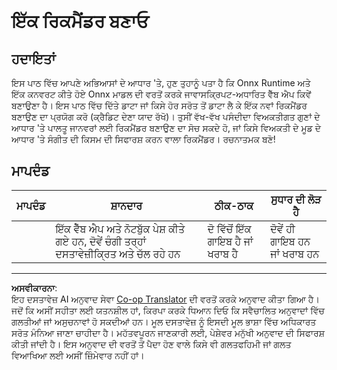 <!--
CO_OP_TRANSLATOR_METADATA:
{
  "original_hash": "799ed651e2af0a7cad17c6268db11578",
  "translation_date": "2025-08-29T17:54:43+00:00",
  "source_file": "4-Classification/4-Applied/assignment.md",
  "language_code": "pa"
}
-->
# ਇੱਕ ਰਿਕਮੈਂਡਰ ਬਣਾਓ

## ਹਦਾਇਤਾਂ

ਇਸ ਪਾਠ ਵਿੱਚ ਆਪਣੇ ਅਭਿਆਸਾਂ ਦੇ ਆਧਾਰ 'ਤੇ, ਹੁਣ ਤੁਹਾਨੂੰ ਪਤਾ ਹੈ ਕਿ Onnx Runtime ਅਤੇ ਇੱਕ ਕਨਵਰਟ ਕੀਤੇ ਹੋਏ Onnx ਮਾਡਲ ਦੀ ਵਰਤੋਂ ਕਰਕੇ ਜਾਵਾਸਕ੍ਰਿਪਟ-ਅਧਾਰਿਤ ਵੈੱਬ ਐਪ ਕਿਵੇਂ ਬਣਾਉਣਾ ਹੈ। ਇਸ ਪਾਠ ਵਿੱਚ ਦਿੱਤੇ ਡਾਟਾ ਜਾਂ ਕਿਸੇ ਹੋਰ ਸਰੋਤ ਤੋਂ ਡਾਟਾ ਲੈ ਕੇ ਇੱਕ ਨਵਾਂ ਰਿਕਮੈਂਡਰ ਬਣਾਉਣ ਦਾ ਪ੍ਰਯੋਗ ਕਰੋ (ਕ੍ਰੈਡਿਟ ਦੇਣਾ ਯਾਦ ਰੱਖੋ)। ਤੁਸੀਂ ਵੱਖ-ਵੱਖ ਪਸੰਦੀਦਾ ਵਿਅਕਤੀਗਤ ਗੁਣਾਂ ਦੇ ਆਧਾਰ 'ਤੇ ਪਾਲਤੂ ਜਾਨਵਰਾਂ ਲਈ ਰਿਕਮੈਂਡਰ ਬਣਾਉਣ ਦਾ ਸੋਚ ਸਕਦੇ ਹੋ, ਜਾਂ ਕਿਸੇ ਵਿਅਕਤੀ ਦੇ ਮੂਡ ਦੇ ਆਧਾਰ 'ਤੇ ਸੰਗੀਤ ਦੀ ਕਿਸਮ ਦੀ ਸਿਫਾਰਸ਼ ਕਰਨ ਵਾਲਾ ਰਿਕਮੈਂਡਰ। ਰਚਨਾਤਮਕ ਬਣੋ!

## ਮਾਪਦੰਡ

| ਮਾਪਦੰਡ | ਸ਼ਾਨਦਾਰ                                                              | ਠੀਕ-ਠਾਕ                              | ਸੁਧਾਰ ਦੀ ਲੋੜ ਹੈ                 |
| -------- | ---------------------------------------------------------------------- | ------------------------------------- | --------------------------------- |
|          | ਇੱਕ ਵੈੱਬ ਐਪ ਅਤੇ ਨੋਟਬੁੱਕ ਪੇਸ਼ ਕੀਤੇ ਗਏ ਹਨ, ਦੋਵੇਂ ਚੰਗੀ ਤਰ੍ਹਾਂ ਦਸਤਾਵੇਜ਼ੀਕ੍ਰਿਤ ਅਤੇ ਚੱਲ ਰਹੇ ਹਨ | ਦੋ ਵਿੱਚੋਂ ਇੱਕ ਗਾਇਬ ਹੈ ਜਾਂ ਖਰਾਬ ਹੈ | ਦੋਵੇਂ ਹੀ ਗਾਇਬ ਹਨ ਜਾਂ ਖਰਾਬ ਹਨ |

---

**ਅਸਵੀਕਾਰਨਾ**:  
ਇਹ ਦਸਤਾਵੇਜ਼ AI ਅਨੁਵਾਦ ਸੇਵਾ [Co-op Translator](https://github.com/Azure/co-op-translator) ਦੀ ਵਰਤੋਂ ਕਰਕੇ ਅਨੁਵਾਦ ਕੀਤਾ ਗਿਆ ਹੈ। ਜਦੋਂ ਕਿ ਅਸੀਂ ਸਹੀਤਾ ਲਈ ਯਤਨਸ਼ੀਲ ਹਾਂ, ਕਿਰਪਾ ਕਰਕੇ ਧਿਆਨ ਦਿਓ ਕਿ ਸਵੈਚਾਲਿਤ ਅਨੁਵਾਦਾਂ ਵਿੱਚ ਗਲਤੀਆਂ ਜਾਂ ਅਸੁਚਨਾਵਾਂ ਹੋ ਸਕਦੀਆਂ ਹਨ। ਮੂਲ ਦਸਤਾਵੇਜ਼ ਨੂੰ ਇਸਦੀ ਮੂਲ ਭਾਸ਼ਾ ਵਿੱਚ ਅਧਿਕਾਰਤ ਸਰੋਤ ਮੰਨਿਆ ਜਾਣਾ ਚਾਹੀਦਾ ਹੈ। ਮਹੱਤਵਪੂਰਨ ਜਾਣਕਾਰੀ ਲਈ, ਪੇਸ਼ੇਵਰ ਮਨੁੱਖੀ ਅਨੁਵਾਦ ਦੀ ਸਿਫਾਰਸ਼ ਕੀਤੀ ਜਾਂਦੀ ਹੈ। ਇਸ ਅਨੁਵਾਦ ਦੀ ਵਰਤੋਂ ਤੋਂ ਪੈਦਾ ਹੋਣ ਵਾਲੇ ਕਿਸੇ ਵੀ ਗਲਤਫਹਿਮੀ ਜਾਂ ਗਲਤ ਵਿਆਖਿਆ ਲਈ ਅਸੀਂ ਜ਼ਿੰਮੇਵਾਰ ਨਹੀਂ ਹਾਂ।